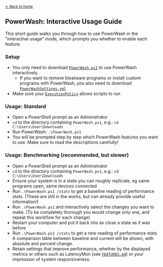 <sup>[← Back to home](https://github.com/UniverseCraft/WindowsPowerWash/tree/main/README.md)</sup>

## PowerWash: Interactive Usage Guide
This short guide walks you through how to use PowerWash in the "interactive usage" mode, which prompts you whether to enable each feature.

### Setup
- You only need to download [`PowerWash.ps1`](https://github.com/UniverseCraft/WindowsPowerWash/tree/main/PowerWash.ps1) to use PowerWash interactively.
  - If you want to remove bloatware programs or install custom programs with PowerWash, you also need to download [`PowerWashSettings.yml`](https://github.com/UniverseCraft/WindowsPowerWash/tree/main/PowerWashSettings.yml)
- Make sure your [`ExecutionPolicy`](https://learn.microsoft.com/en-us/powershell/module/microsoft.powershell.security/set-executionpolicy?view=powershell-7.3) allows scripts to run

### Usage: Standard
- Open a PowerShell prompt as an Administrator
- `cd` to the directory containing `PowerWash.ps1`, e.g.: `cd C:\Users\User\Downloads`
- Run PowerWash: `.\PowerWash.ps1`
- You will be prompted step by step which PowerWash features you want to use. Make sure to read the descriptions carefully!

### Usage: Benchmarking (recommended, but slower)
- Open a PowerShell prompt as an Administrator
- `cd` to the directory containing `PowerWash.ps1`, e.g.: `cd C:\Users\User\Downloads`
- Ensure your system is in a state you can roughly replicate, eg same programs open, same devices connected
- Run `.\PowerWash.ps1 /stats` to get a baseline reading of performance stats. (These are still in the works, but can already provide useful information!)
- Run `.\PowerWash.ps1` and interactively select the changes you want to make. (To be completely thorough you would change only one, and repeat this workflow for each change)
- Restart your computer and put it back into as close a state as it was before
- Run `.\PowerWash.ps1 /stats` to get a new reading of performance stats. A comparison table between baseline and current will be shown, with absolute and percent change.
- Retain settings that improve performance, whether by the displayed metrics or others such as LatencyMon (see [`FEATURES.md`](https://github.com/UniverseCraft/WindowsPowerWash/tree/main/FEATURES.md)) or your impression of system responsiveness.
